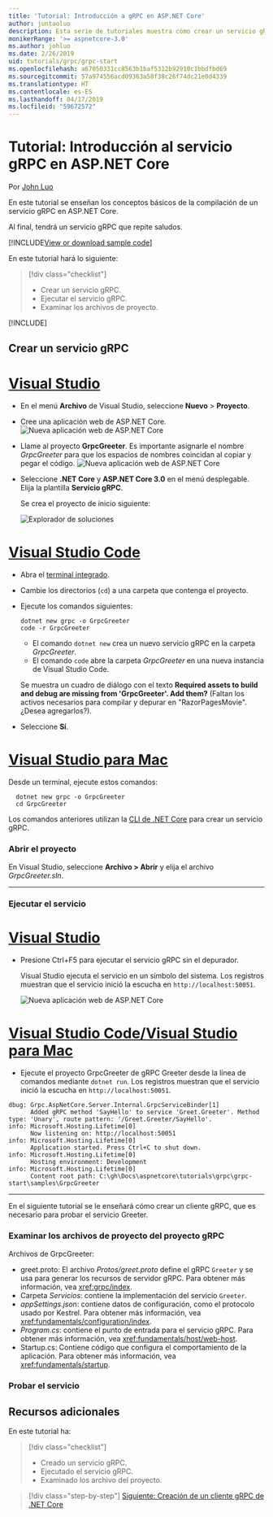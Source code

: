 ```yaml
---
title: 'Tutorial: Introducción a gRPC en ASP.NET Core'
author: juntaoluo
description: Esta serie de tutoriales muestra cómo crear un servicio gRPC en ASP.NET Core. Aprenda a crear un proyecto de servicio gRPC, edite un archivo proto y agregue una llamada de streaming dúplex.
monikerRange: '>= aspnetcore-3.0'
ms.author: johluo
ms.date: 2/26/2019
uid: tutorials/grpc/grpc-start
ms.openlocfilehash: a67050331cc8563b1baf5312b92910c1bbdfbd69
ms.sourcegitcommit: 57a974556acd09363a58f38c26f74dc21e0d4339
ms.translationtype: HT
ms.contentlocale: es-ES
ms.lasthandoff: 04/17/2019
ms.locfileid: "59672572"
---
```

# <a name="tutorial-get-started-with-grpc-service-in-aspnet-core"></a>Tutorial: Introducción al servicio gRPC en ASP.NET Core

Por [John Luo](https://github.com/juntaoluo)

En este tutorial se enseñan los conceptos básicos de la compilación de un servicio gRPC en ASP.NET Core.

Al final, tendrá un servicio gRPC que repite saludos.

[!INCLUDE[View or download sample code](~/includes/grpc/download.md)]

En este tutorial hará lo siguiente:

> [!div class="checklist"]
> * Crear un servicio gRPC.
> * Ejecutar el servicio gRPC.
> * Examinar los archivos de proyecto.

[!INCLUDE[](~/includes/net-core-prereqs-all-3.0.md)]

## <a name="create-a-grpc-service"></a>Crear un servicio gRPC

# <a name="visual-studiotabvisual-studio"></a>[Visual Studio](#tab/visual-studio)

* En el menú **Archivo** de Visual Studio, seleccione **Nuevo** > **Proyecto**.
* Cree una aplicación web de ASP.NET Core.
  ![Nueva aplicación web de ASP.NET Core](grpc-start/_static/np_3_0.1.png)
* Llame al proyecto **GrpcGreeter**. Es importante asignarle el nombre *GrpcGreeter* para que los espacios de nombres coincidan al copiar y pegar el código.
  ![Nueva aplicación web de ASP.NET Core](grpc-start/_static/np_3_0.2.png)
* Seleccione **.NET Core** y **ASP.NET Core 3.0** en el menú desplegable. Elija la plantilla **Servicio gRPC**.

  Se crea el proyecto de inicio siguiente:

  ![Explorador de soluciones](grpc-start/_static/se3.0.png)

# <a name="visual-studio-codetabvisual-studio-code"></a>[Visual Studio Code](#tab/visual-studio-code)

* Abra el [terminal integrado](https://code.visualstudio.com/docs/editor/integrated-terminal).
* Cambie los directorios (`cd`) a una carpeta que contenga el proyecto.
* Ejecute los comandos siguientes:

  ```console
  dotnet new grpc -o GrpcGreeter
  code -r GrpcGreeter
  ```

  * El comando `dotnet new` crea un nuevo servicio gRPC en la carpeta *GrpcGreeter*.
  * El comando `code` abre la carpeta *GrpcGreeter* en una nueva instancia de Visual Studio Code.

  Se muestra un cuadro de diálogo con el texto **Required assets to build and debug are missing from 'GrpcGreeter'. Add them?** (Faltan los activos necesarios para compilar y depurar en "RazorPagesMovie". ¿Desea agregarlos?).
* Seleccione **Sí**.

# <a name="visual-studio-for-mactabvisual-studio-mac"></a>[Visual Studio para Mac](#tab/visual-studio-mac)

Desde un terminal, ejecute estos comandos:

```console
  dotnet new grpc -o GrpcGreeter
  cd GrpcGreeter
```

Los comandos anteriores utilizan la [CLI de .NET Core](/dotnet/core/tools/dotnet) para crear un servicio gRPC.

### <a name="open-the-project"></a>Abrir el proyecto

En Visual Studio, seleccione **Archivo > Abrir** y elija el archivo *GrpcGreeter.sln*.

<!-- End of VS tabs -->

---

### <a name="run-the-service"></a>Ejecutar el servicio

# <a name="visual-studiotabvisual-studio"></a>[Visual Studio](#tab/visual-studio)

* Presione Ctrl+F5 para ejecutar el servicio gRPC sin el depurador.

  Visual Studio ejecuta el servicio en un símbolo del sistema. Los registros muestran que el servicio inició la escucha en `http://localhost:50051`.

  ![Nueva aplicación web de ASP.NET Core](grpc-start/_static/server_start.png)

# <a name="visual-studio-code--visual-studio-for-mactabvisual-studio-codevisual-studio-mac"></a>[Visual Studio Code/Visual Studio para Mac](#tab/visual-studio-code+visual-studio-mac)

* Ejecute el proyecto GrpcGreeter de gRPC Greeter desde la línea de comandos mediante `dotnet run`. Los registros muestran que el servicio inició la escucha en `http://localhost:50051`.

```console
dbug: Grpc.AspNetCore.Server.Internal.GrpcServiceBinder[1]
      Added gRPC method 'SayHello' to service 'Greet.Greeter'. Method type: 'Unary', route pattern: '/Greet.Greeter/SayHello'.
info: Microsoft.Hosting.Lifetime[0]
      Now listening on: http://localhost:50051
info: Microsoft.Hosting.Lifetime[0]
      Application started. Press Ctrl+C to shut down.
info: Microsoft.Hosting.Lifetime[0]
      Hosting environment: Development
info: Microsoft.Hosting.Lifetime[0]
      Content root path: C:\gh\Docs\aspnetcore\tutorials\grpc\grpc-start\samples\GrpcGreeter
```

<!-- End of combined VS/Mac tabs -->

---

En el siguiente tutorial se le enseñará cómo crear un cliente gRPC, que es necesario para probar el servicio Greeter.

### <a name="examine-the-project-files-of-the-grpc-project"></a>Examinar los archivos de proyecto del proyecto gRPC

Archivos de GrpcGreeter:

* greet.proto: El archivo *Protos/greet.proto* define el gRPC `Greeter` y se usa para generar los recursos de servidor gRPC. Para obtener más información, vea <xref:grpc/index>.
* Carpeta *Servicios*: contiene la implementación del servicio `Greeter`.
* *appSettings.json*: contiene datos de configuración, como el protocolo usado por Kestrel. Para obtener más información, vea <xref:fundamentals/configuration/index>.
* *Program.cs*: contiene el punto de entrada para el servicio gRPC. Para obtener más información, vea <xref:fundamentals/host/web-host>.
* Startup.cs: Contiene código que configura el comportamiento de la aplicación. Para obtener más información, vea <xref:fundamentals/startup>.

### <a name="test-the-service"></a>Probar el servicio

## <a name="additional-resources"></a>Recursos adicionales

En este tutorial ha:

> [!div class="checklist"]
> * Creado un servicio gRPC.
> * Ejecutado el servicio gRPC.
> * Examinado los archivo del proyecto.

> [!div class="step-by-step"]
> [Siguiente: Creación de un cliente gRPC de .NET Core](xref:tutorials/grpc/grpc-client)